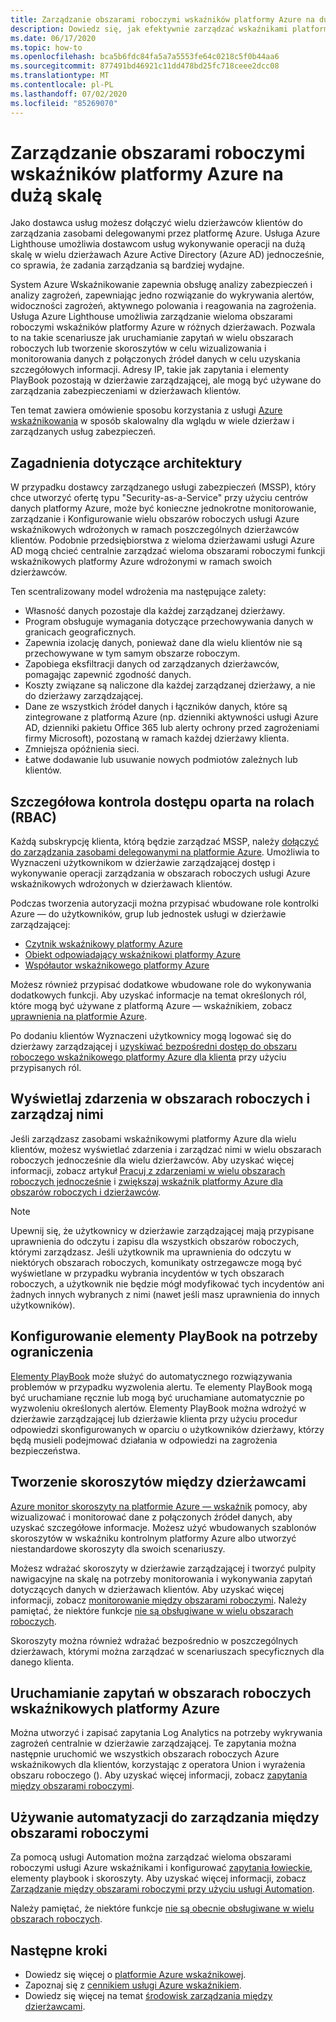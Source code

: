 ```yaml
---
title: Zarządzanie obszarami roboczymi wskaźników platformy Azure na dużą skalę
description: Dowiedz się, jak efektywnie zarządzać wskaźnikami platformy Azure na delegowanych zasobach klientów.
ms.date: 06/17/2020
ms.topic: how-to
ms.openlocfilehash: bca5b6fdc84fa5a7a5553fe64c0218c5f0b44aa6
ms.sourcegitcommit: 877491bd46921c11dd478bd25fc718ceee2dcc08
ms.translationtype: MT
ms.contentlocale: pl-PL
ms.lasthandoff: 07/02/2020
ms.locfileid: "85269070"
---
```

# <a name="manage-azure-sentinel-workspaces-at-scale"></a>Zarządzanie obszarami roboczymi wskaźników platformy Azure na dużą skalę

Jako dostawca usług możesz dołączyć wielu dzierżawców klientów do zarządzania zasobami delegowanymi przez platformę Azure. Usługa Azure Lighthouse umożliwia dostawcom usług wykonywanie operacji na dużą skalę w wielu dzierżawach Azure Active Directory (Azure AD) jednocześnie, co sprawia, że zadania zarządzania są bardziej wydajne.

System Azure Wskaźnikowanie zapewnia obsługę analizy zabezpieczeń i analizy zagrożeń, zapewniając jedno rozwiązanie do wykrywania alertów, widoczności zagrożeń, aktywnego polowania i reagowania na zagrożenia. Usługa Azure Lighthouse umożliwia zarządzanie wieloma obszarami roboczymi wskaźników platformy Azure w różnych dzierżawach. Pozwala to na takie scenariusze jak uruchamianie zapytań w wielu obszarach roboczych lub tworzenie skoroszytów w celu wizualizowania i monitorowania danych z połączonych źródeł danych w celu uzyskania szczegółowych informacji. Adresy IP, takie jak zapytania i elementy PlayBook pozostają w dzierżawie zarządzającej, ale mogą być używane do zarządzania zabezpieczeniami w dzierżawach klientów.

Ten temat zawiera omówienie sposobu korzystania z usługi [Azure wskaźnikowania](../../sentinel/overview.md) w sposób skalowalny dla wglądu w wiele dzierżaw i zarządzanych usług zabezpieczeń.

## <a name="architectural-considerations"></a>Zagadnienia dotyczące architektury

W przypadku dostawcy zarządzanego usługi zabezpieczeń (MSSP), który chce utworzyć ofertę typu "Security-as-a-Service" przy użyciu centrów danych platformy Azure, może być konieczne jednokrotne monitorowanie, zarządzanie i Konfigurowanie wielu obszarów roboczych usługi Azure wskaźnikowych wdrożonych w ramach poszczególnych dzierżawców klientów. Podobnie przedsiębiorstwa z wieloma dzierżawami usługi Azure AD mogą chcieć centralnie zarządzać wieloma obszarami roboczymi funkcji wskaźnikowych platformy Azure wdrożonymi w ramach swoich dzierżawców.

Ten scentralizowany model wdrożenia ma następujące zalety:

- Własność danych pozostaje dla każdej zarządzanej dzierżawy.
- Program obsługuje wymagania dotyczące przechowywania danych w granicach geograficznych.
- Zapewnia izolację danych, ponieważ dane dla wielu klientów nie są przechowywane w tym samym obszarze roboczym. 
- Zapobiega eksfiltracji danych od zarządzanych dzierżawców, pomagając zapewnić zgodność danych.
- Koszty związane są naliczone dla każdej zarządzanej dzierżawy, a nie do dzierżawy zarządzającej.
- Dane ze wszystkich źródeł danych i łączników danych, które są zintegrowane z platformą Azure (np. dzienniki aktywności usługi Azure AD, dzienniki pakietu Office 365 lub alerty ochrony przed zagrożeniami firmy Microsoft), pozostaną w ramach każdej dzierżawy klienta.
- Zmniejsza opóźnienia sieci.
- Łatwe dodawanie lub usuwanie nowych podmiotów zależnych lub klientów.

## <a name="granular-role-based-access-control-rbac"></a>Szczegółowa kontrola dostępu oparta na rolach (RBAC)

Każdą subskrypcję klienta, którą będzie zarządzać MSSP, należy [dołączyć do zarządzania zasobami delegowanymi na platformie Azure](onboard-customer.md). Umożliwia to Wyznaczeni użytkownikom w dzierżawie zarządzającej dostęp i wykonywanie operacji zarządzania w obszarach roboczych usługi Azure wskaźnikowych wdrożonych w dzierżawach klientów.

Podczas tworzenia autoryzacji można przypisać wbudowane role kontrolki Azure — do użytkowników, grup lub jednostek usługi w dzierżawie zarządzającej:

- [Czytnik wskaźnikowy platformy Azure](../../role-based-access-control/built-in-roles.md#azure-sentinel-reader)
- [Obiekt odpowiadający wskaźnikowi platformy Azure](../../role-based-access-control/built-in-roles.md#azure-sentinel-responder)
- [Współautor wskaźnikowego platformy Azure](../../role-based-access-control/built-in-roles.md#azure-sentinel-contributor)

Możesz również przypisać dodatkowe wbudowane role do wykonywania dodatkowych funkcji. Aby uzyskać informacje na temat określonych ról, które mogą być używane z platformą Azure — wskaźnikiem, zobacz [uprawnienia na platformie Azure](../../sentinel/roles.md).

Po dodaniu klientów Wyznaczeni użytkownicy mogą logować się do dzierżawy zarządzającej i [uzyskiwać bezpośredni dostęp do obszaru roboczego wskaźnikowego platformy Azure dla klienta](../../sentinel/multiple-tenants-service-providers.md) przy użyciu przypisanych ról.

## <a name="view-and-manage-incidents-across-workspaces"></a>Wyświetlaj zdarzenia w obszarach roboczych i zarządzaj nimi

Jeśli zarządzasz zasobami wskaźnikowymi platformy Azure dla wielu klientów, możesz wyświetlać zdarzenia i zarządzać nimi w wielu obszarach roboczych jednocześnie dla wielu dzierżawców. Aby uzyskać więcej informacji, zobacz artykuł [Pracuj z zdarzeniami w wielu obszarach roboczych jednocześnie](../../sentinel/multiple-workspace-view.md) i [zwiększaj wskaźnik platformy Azure dla obszarów roboczych i dzierżawców](../../sentinel/extend-sentinel-across-workspaces-tenants.md).

> [!NOTE]
> Upewnij się, że użytkownicy w dzierżawie zarządzającej mają przypisane uprawnienia do odczytu i zapisu dla wszystkich obszarów roboczych, którymi zarządzasz. Jeśli użytkownik ma uprawnienia do odczytu w niektórych obszarach roboczych, komunikaty ostrzegawcze mogą być wyświetlane w przypadku wybrania incydentów w tych obszarach roboczych, a użytkownik nie będzie mógł modyfikować tych incydentów ani żadnych innych wybranych z nimi (nawet jeśli masz uprawnienia do innych użytkowników).

## <a name="configure-playbooks-for-mitigation"></a>Konfigurowanie elementy PlayBook na potrzeby ograniczenia

[Elementy PlayBook](../../sentinel/tutorial-respond-threats-playbook.md) może służyć do automatycznego rozwiązywania problemów w przypadku wyzwolenia alertu. Te elementy PlayBook mogą być uruchamiane ręcznie lub mogą być uruchamiane automatycznie po wyzwoleniu określonych alertów. Elementy PlayBook można wdrożyć w dzierżawie zarządzającej lub dzierżawie klienta przy użyciu procedur odpowiedzi skonfigurowanych w oparciu o użytkowników dzierżawy, którzy będą musieli podejmować działania w odpowiedzi na zagrożenia bezpieczeństwa.

## <a name="create-cross-tenant-workbooks"></a>Tworzenie skoroszytów między dzierżawcami

[Azure monitor skoroszyty na platformie Azure — wskaźnik](../../sentinel/overview.md#workbooks) pomocy, aby wizualizować i monitorować dane z połączonych źródeł danych, aby uzyskać szczegółowe informacje. Możesz użyć wbudowanych szablonów skoroszytów w wskaźniku kontrolnym platformy Azure albo utworzyć niestandardowe skoroszyty dla swoich scenariuszy.

Możesz wdrażać skoroszyty w dzierżawie zarządzającej i tworzyć pulpity nawigacyjne na skalę na potrzeby monitorowania i wykonywania zapytań dotyczących danych w dzierżawach klientów. Aby uzyskać więcej informacji, zobacz [monitorowanie między obszarami roboczymi](../../sentinel/extend-sentinel-across-workspaces-tenants.md#using-cross-workspace-workbooks). Należy pamiętać, że niektóre funkcje [nie są obsługiwane w wielu obszarach roboczych](../../sentinel/extend-sentinel-across-workspaces-tenants.md#whats-not-supported-across-workspaces).

Skoroszyty można również wdrażać bezpośrednio w poszczególnych dzierżawach, którymi można zarządzać w scenariuszach specyficznych dla danego klienta.

## <a name="run-queries-across-azure-sentinel-workspaces"></a>Uruchamianie zapytań w obszarach roboczych wskaźnikowych platformy Azure

Można utworzyć i zapisać zapytania Log Analytics na potrzeby wykrywania zagrożeń centralnie w dzierżawie zarządzającej. Te zapytania można następnie uruchomić we wszystkich obszarach roboczych Azure wskaźnikowych dla klientów, korzystając z operatora Union i wyrażenia obszaru roboczego (). Aby uzyskać więcej informacji, zobacz [zapytania między obszarami roboczymi](../../sentinel/extend-sentinel-across-workspaces-tenants.md#cross-workspace-querying).

## <a name="use-automation-for-cross-workspace-management"></a>Używanie automatyzacji do zarządzania między obszarami roboczymi

Za pomocą usługi Automation można zarządzać wieloma obszarami roboczymi usługi Azure wskaźnikami i konfigurować [zapytania łowieckie](../../sentinel/hunting.md), elementy playbook i skoroszyty. Aby uzyskać więcej informacji, zobacz [Zarządzanie między obszarami roboczymi przy użyciu usługi Automation](../../sentinel/extend-sentinel-across-workspaces-tenants.md#cross-workspace-management-using-automation).

Należy pamiętać, że niektóre funkcje [nie są obecnie obsługiwane w wielu obszarach roboczych](../../sentinel/extend-sentinel-across-workspaces-tenants.md#whats-not-supported-across-workspaces).

## <a name="next-steps"></a>Następne kroki

- Dowiedz się więcej o [platformie Azure wskaźnikowej](../../sentinel/overview.md).
- Zapoznaj się z [cennikiem usługi Azure wskaźnikiem](https://azure.microsoft.com/pricing/details/azure-sentinel/).
- Dowiedz się więcej na temat [środowisk zarządzania między dzierżawcami](../concepts/cross-tenant-management-experience.md).

